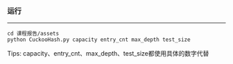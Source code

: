 ### 运行

---

```
cd 课程报告/assets
python CuckooHash.py capacity entry_cnt max_depth test_size
```

Tips: capacity、entry_cnt、max_depth、test_size都使用具体的数字代替
